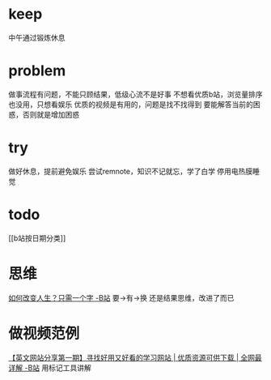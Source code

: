 # keep
中午通过锻炼休息

# problem
做事流程有问题，不能只顾结果，低级心流不是好事
不想看优质b站，浏览量排序也没用，只想看娱乐
	优质的视频是有用的，问题是找不找得到
	要能解答当前的困惑，否则就是增加困惑

# try
做好休息，提前避免娱乐
尝试remnote，知识不记就忘，学了白学
停用电热膜睡觉

# todo
[[b站按日期分类]]

# 思维
[如何改变人生？只需一个字 -B站](https://www.bilibili.com/video/BV1ch411d7S7)
	要→有→换
	还是结果思维，改进了而已
	
# 做视频范例
[【英文网站分享第一期】寻找好用又好看的学习网站 | 优质资源可供下载 | 全网最详解 -B站](https://www.bilibili.com/video/BV1LD4y1D7vq?from=search&seid=1383794588898937383)
	用标记工具讲解